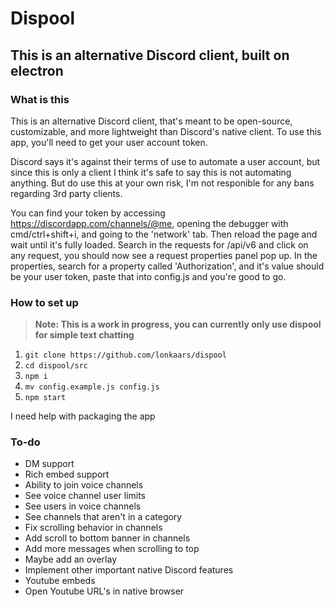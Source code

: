 # Dispool

## This is an alternative Discord client, built on electron

### What is this

This is an alternative Discord client, that's meant to be open-source, customizable, and more lightweight than Discord's native client. To use this app, you'll need to get your user account token.

Discord says it's against their terms of use to automate a user account, but since this is only a client I think it's safe to say this is not automating anything. But do use this at your own risk, I'm not responible for any bans regarding 3rd party clients.

You can find your token by accessing <https://discordapp.com/channels/@me,> opening the debugger with cmd/ctrl+shift+i, and going to the 'network' tab. Then reload the page and wait until it's fully loaded. Search in the requests for /api/v6 and click on any request, you should now see a request properties panel pop up. In the properties, search for a property called 'Authorization', and it's value should be your user token, paste that into config.js and you're good to go.

### How to set up

> **Note: This is a work in progress, you can currently only use dispool for simple text chatting**

1. `git clone https://github.com/lonkaars/dispool`
2. `cd dispool/src`
3. `npm i`
4. `mv config.example.js config.js`
5. `npm start`

I need help with packaging the app

### To-do

- DM support
- Rich embed support
- Ability to join voice channels
- See voice channel user limits
- See users in voice channels
- See channels that aren't in a category
- Fix scrolling behavior in channels
- Add scroll to bottom banner in channels
- Add more messages when scrolling to top
- Maybe add an overlay
- Implement other important native Discord features
- Youtube embeds
- Open Youtube URL's in native browser
